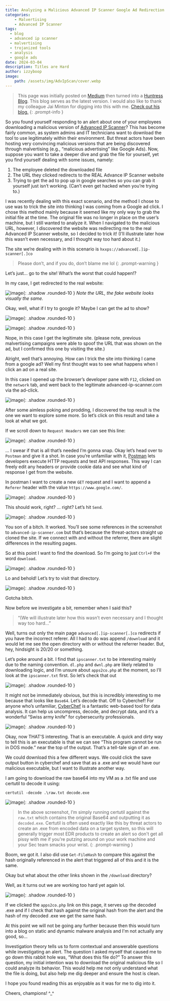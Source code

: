 ```yaml
---
title: Analyzing a Malicious Advanced IP Scanner Google Ad Redirection
categories: 
    - Malvertising
    - Advanced IP Scanner
tags:
  - blog
  - advanced ip scanner
  - malvertising
  - trojanized tools
  - analysis
  - google ads
date: 2024-03-04
description: Titles are Hard
author: izzyboop
image:
    path: /assets/img/AdvIpScan/cover.webp
---
```

>This page was initially posted on [Medium](https://medium.com/@izzyboop/analyzing-a-malicious-advance-ip-scanner-google-ad-redirection-124d7c9a0d87) then turned into a [Huntress Blog](https://www.huntress.com/blog/analyzing-a-malicious-advanced-ip-scanner-google-ad-redirection). This blog serves as the latest version. I would also like to thank my colleague Jai Minton for digging into this with me. [Check out his blog.](https://www.jaiminton.com/)
{: .prompt-info }

So you found yourself responding to an alert about one of your employees downloading a malicious version of [Advanced IP Scanner](https://www.advanced-ip-scanner.com/)? This has become fairly common, as system admins and IT technicians want to download the tool to use legitimately within their environment. But threat actors have been hosting very convincing malicious versions that are being discovered through malvertising (e.g., “malicious advertising” like Google Ads). Now, suppose you want to take a deeper dive and grab the file for yourself, yet you find yourself dealing with some issues, namely:

1. The employee deleted the downloaded file
2. The URL they clicked redirects to the REAL Advance IP Scanner website
3. Trying to get the ad to pop up in google searches so you can grab it yourself just isn’t working. (Can’t even get hacked when you’re trying to.)

I was recently dealing with this exact scenario, and the method I chose to use was to trick the site into thinking I was coming from a Google ad click. I chose this method mainly because it seemed like my only way to grab the initial file at the time. The original file was no longer in place on the user’s machine, but I still wanted to analyze it. When I navigated to the malicious URL, however, I discovered the website was redirecting me to the real Advanced IP Scanner website, so I decided to trick it! (I’ll illustrate later how this wasn’t even necessary, and I thought way too hard about it.)

The site we’re dealing with in this scenario is `hxxps://advanced[.]ip-scanner[.]co` 
> Please don’t, and if you do, don’t blame me lol
{: .prompt-warning }

Let’s just… go to the site! What’s the worst that could happen!?

In my case, I get redirected to the real website:

![image](/assets/img/AdvIpScan/1.webp){: .shadow .rounded-10 }
_Note the URL, the fake website looks visually the same._

Okay, well, what if I try to google it? Maybe I can get the ad to show?

![image](/assets/img/AdvIpScan/2.webp){: .shadow .rounded-10 }

![image](/assets/img/AdvIpScan/3.webp){: .shadow .rounded-10 }

Nope, in this case I get the legitimate site. (please note, previous malvertising campaigns were able to spoof the URL that was shown on the ad, but I confirmed this one by visiting the site.)

Alright, well that’s annoying. How can I trick the site into thinking I came from a google ad? Well my first thought was to see what happens when I click an ad on a real site.

In this case I opened up the browser’s developer pane with `F12`, clicked on the `network` tab, and went back to the legitimate advanced-ip-scanner.com via the ad-click.

![image](/assets/img/AdvIpScan/4.webp){: .shadow .rounded-10 }

After some aimless poking and prodding, I discovered the top result is the one we want to explore some more. So let’s click on this result and take a look at what we got.

If we scroll down to `Request Headers` we can see this line:

![image](/assets/img/AdvIpScan/5.webp){: .shadow .rounded-10 }

… I swear if that is all that’s needed I’m gonna snap. Okay let’s head over to `Postman` and give it a shot. In case you’re unfamiliar with it, [Postman](https://www.postman.com/) lets developers execute HTTP requests and test API responses. This way I can freely edit any headers or provide cookie data and see what kind of response I get from the website.

In postman I want to create a new `GET` request and I want to append a `Referer` header with the value `https://www.google.com/`.

![image](/assets/img/AdvIpScan/6.webp){: .shadow .rounded-10 }

This should work, right? … right? Let’s hit `Send`.

![image](/assets/img/AdvIpScan/7.webp){: .shadow .rounded-10 }

You son of a bitch. It worked. You’ll see some references in the screenshot to `advanced-ip-scanner.com` but that’s because the threat-actors straight up cloned the site. If we connect with and without the referrer, there are slight differences in the resulting pages.

So at this point I want to find the download. So I’m going to just `Ctrl+F` the word `download`.

![image](/assets/img/AdvIpScan/8.webp){: .shadow .rounded-10 }

Lo and behold! Let’s try to visit that directory.

![image](/assets/img/AdvIpScan/9.webp){: .shadow .rounded-10 }

Gotcha bitch.

Now before we investigate a bit, remember when I said this?

> “(We will illustrate later how this wasn’t even necessary and I thought way too hard…”

Well, turns out only the main page `advanced[.]ip-scanner[.]co` redirects if you have the incorrect referer. All I had to do was append `/download` and it would let me see the open directory with or without the referrer header. But, hey, hindsight is 20/20 or something.

Let’s poke around a bit. I find that `ipscanner.txt` to be interesting mainly due to the naming convention. `dl.php` and `dwnl.php` are likely related to downloading logic, and I’m unsure about `apps2co.php` at the moment, so I’ll look at the `ipscanner.txt` first. So let’s check that out

![image](/assets/img/AdvIpScan/10.webp){: .shadow .rounded-10 }

It might not be immediately obvious, but this is incredibly interesting to me because that looks like `Base64`. Let’s decode that. Off to Cyberchef! For anyone who’s unfamiliar, [CyberChef](https://gchq.github.io/CyberChef/) is a fantastic web-based tool for data analysis. It can help us uncompress, decode, and decrypt data, and it’s a wonderful “Swiss army knife” for cybersecurity professionals.

![image](/assets/img/AdvIpScan/11.webp){: .shadow .rounded-10 }

Okay, now THAT’S interesting. That is an executable. A quick and dirty way to tell this is an executable is that we can see “This program cannot be run in DOS mode.” near the top of the output. That’s a tell-tale sign of an .exe. 

We could download this a few different ways. We could click the save output button in cyberchef and save that as a .exe and we would have our malicious executable, but I want to illustrate another way.

I am going to download the raw base64 into my VM as a .txt file and use certutil to decode it using:

```posh
certutil -decode .\raw.txt decode.exe
```

![image](/assets/img/AdvIpScan/12.webp){: .shadow .rounded-10 }

> In the above screenshot, I’m simply running certutil against the `raw.txt` which contains the original Base64 and outputting it as `decoded.exe`. Certutil is often used exactly like this by threat actors to create an .exe from encoded data on a target system, so this will generally trigger most EDR products to create an alert so don't get all pissy with me if you're putzing around on your work machine and your Sec team smacks your wrist. 
{: .prompt-warning }

Boom, we got it. I also did use `Get-FileHash` to compare this against the hash originally referenced in the alert that triggered all of this and it is the same.

Okay but what about the other links shown in the `/download` directory?

Well, as it turns out we are working too hard yet again lol.

![image](/assets/img/AdvIpScan/13.webp){: .shadow .rounded-10 }

If we clicked the `apps2co.php` link on this page, it serves up the decoded .exe and if I check that hash against the original hash from the alert and the hash of my decoded .exe we get the same hash.

At this point we will not be going any further because then this would turn into a blog on static and dynamic malware analysis and I'm not actually any good, so...

Investigation theory tells us to form contextual and answerable questions while investigating an alert. The question I asked myself that caused me to go down this rabbit hole was, “What does this file do?” To answer this question, my initial intention was to download the original malicious file so I could analyze its behavior. This would help me not only understand what the file is doing, but also help me dig deeper and ensure the host is clean. 

I hope you found reading this as enjoyable as it was for me to dig into it.

Cheers, champions! ^_^
